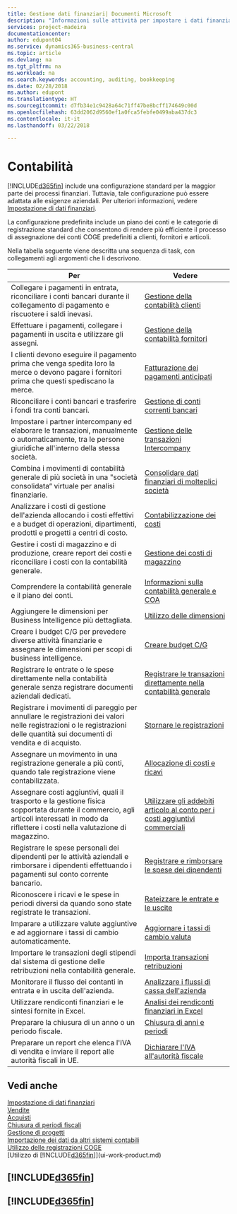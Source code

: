 ```yaml
---
title: Gestione dati finanziari| Documenti Microsoft
description: "Informazioni sulle attività per impostare i dati finanziari nella propria attività per adattarli alle esigenze di contabilità, controllo e gestione dei libri contabili."
services: project-madeira
documentationcenter: 
author: edupont04
ms.service: dynamics365-business-central
ms.topic: article
ms.devlang: na
ms.tgt_pltfrm: na
ms.workload: na
ms.search.keywords: accounting, auditing, bookkeeping
ms.date: 02/28/2018
ms.author: edupont
ms.translationtype: HT
ms.sourcegitcommit: d7fb34e1c9428a64c71ff47be8bcff174649c00d
ms.openlocfilehash: 63dd2062d9560ef1a0fca5febfe0499aba437dc3
ms.contentlocale: it-it
ms.lasthandoff: 03/22/2018

---
```

# <a name="finance"></a>Contabilità
[!INCLUDE[d365fin](includes/d365fin_md.md)] include una configurazione standard per la maggior parte dei processi finanziari. Tuttavia, tale configurazione può essere adattata alle esigenze aziendali. Per ulteriori informazioni, vedere [Impostazione di dati finanziari](finance-setup-finance.md).

La configurazione predefinita include un piano dei conti e le categorie di registrazione standard che consentono di rendere più efficiente il processo di assegnazione dei conti COGE predefiniti a clienti, fornitori e articoli.  

Nella tabella seguente viene descritta una sequenza di task, con collegamenti agli argomenti che li descrivono.  

| Per | Vedere |
| --- | --- |
| Collegare i pagamenti in entrata, riconciliare i conti bancari durante il collegamento di pagamento e riscuotere i saldi inevasi. |[Gestione della contabilità clienti](receivables-manage-receivables.md) |
| Effettuare i pagamenti, collegare i pagamenti in uscita e utilizzare gli assegni. |[Gestione della contabilità fornitori](payables-manage-payables.md) |
|I clienti devono eseguire il pagamento prima che venga spedita loro la merce o devono pagare i fornitori prima che questi spediscano la merce.|[Fatturazione dei pagamenti anticipati](finance-invoice-prepayments.md)|
| Riconciliare i conti bancari e trasferire i fondi tra conti bancari. |[Gestione di conti correnti bancari](bank-manage-bank-accounts.md) |
|Impostare i partner intercompany ed elaborare le transazioni, manualmente o automaticamente, tra le persone giuridiche all'interno della stessa società.|[Gestione delle transazioni Intercompany](intercompany-manage.md)|
|Combina i movimenti di contabilità generale di più società in una "società consolidata“ virtuale per analisi finanziarie.|[Consolidare dati finanziari di molteplici società](finance-consolidated-company-reporting.md)|
|Analizzare i costi di gestione dell'azienda allocando i costi effettivi e a budget di operazioni, dipartimenti, prodotti e progetti a centri di costo.|[Contabilizzazione dei costi](finance-manage-cost-accounting.md)|
|Gestire i costi di magazzino e di produzione, creare report dei costi e riconciliare i costi con la contabilità generale.|[Gestione dei costi di magazzino](finance-manage-inventory-costs.md)|
| Comprendere la contabilità generale e il piano dei conti. |[Informazioni sulla contabilità generale e COA](finance-general-ledger.md) |
| Aggiungere le dimensioni per Business Intelligence più dettagliata. |[Utilizzo delle dimensioni](finance-dimensions.md) |
| Creare i budget C/G per prevedere diverse attività finanziarie e assegnare le dimensioni per scopi di business intelligence. |[Creare budget C/G](finance-how-create-budgets.md) |
|Registrare le entrate o le spese direttamente nella contabilità generale senza registrare documenti aziendali dedicati.|[Registrare le transazioni direttamente nella contabilità generale](finance-how-post-transactions-directly.md)|
|Registrare i movimenti di pareggio per annullare le registrazioni dei valori nelle registrazioni o le registrazioni delle quantità sui documenti di vendita e di acquisto. |[Stornare le registrazioni](finance-how-reverse-journal-posting.md)|
|Assegnare un movimento in una registrazione generale a più conti, quando tale registrazione viene contabilizzata. |[Allocazione di costi e ricavi](year-allocate-costs-income.md) |
| Assegnare costi aggiuntivi, quali il trasporto e la gestione fisica sopportata durante il commercio, agli articoli interessati in modo da riflettere i costi nella valutazione di magazzino. |[Utilizzare gli addebiti articolo al conto per i costi aggiuntivi commerciali](payables-how-assign-item-charges.md) |
|Registrare le spese personali dei dipendenti per le attività aziendali e rimborsare i dipendenti effettuando i pagamenti sul conto corrente bancario.|[Registrare e rimborsare le spese dei dipendenti](finance-how-record-reimburse-employee-expenses.md)|
| Riconoscere i ricavi e le spese in periodi diversi da quando sono state registrate le transazioni. |[Rateizzare le entrate e le uscite](finance-how-defer-revenue-expenses.md)|
|Imparare a utilizzare valute aggiuntive e ad aggiornare i tassi di cambio automaticamente. |[Aggiornare i tassi di cambio valuta](finance-how-update-currencies.md)|
| Importare le transazioni degli stipendi dal sistema di gestione delle retribuzioni nella contabilità generale. |[Importa transazioni retribuzioni](finance-how-import-payroll-transactions.md)|
| Monitorare il flusso dei contanti in entrata e in uscita dell'azienda. |[Analizzare i flussi di cassa dell'azienda](finance-analyze-cash-flow.md) |
| Utilizzare rendiconti finanziari e le sintesi fornite in Excel. |[Analisi dei rendiconti finanziari in Excel](finance-analyze-excel.md) |
| Preparare la chiusura di un anno o un periodo fiscale. |[Chiusura di anni e periodi](year-close-years-periods.md) |
|Preparare un report che elenca l'IVA di vendita e inviare il report alle autorità fiscali in UE. | [Dichiarare l'IVA all'autorità fiscale](finance-how-report-vat.md)|

## <a name="see-also"></a>Vedi anche
[Impostazione di dati finanziari](finance-setup-finance.md)  
[Vendite](sales-manage-sales.md)  
[Acquisti](purchasing-manage-purchasing.md)  
[Chiusura di periodi fiscali](year-close-years-periods.md)  
[Gestione di progetti](projects-manage-projects.md)    
[Importazione dei dati da altri sistemi contabili](upload-data.md)  
[Utilizzo delle registrazioni COGE](ui-work-general-journals.md)  
[Utilizzo di [!INCLUDE[d365fin](includes/d365fin_md.md)]](ui-work-product.md)  

## [!INCLUDE[d365fin](includes/free_trial_md.md)]  
## [!INCLUDE[d365fin](includes/training_link_md.md)]

